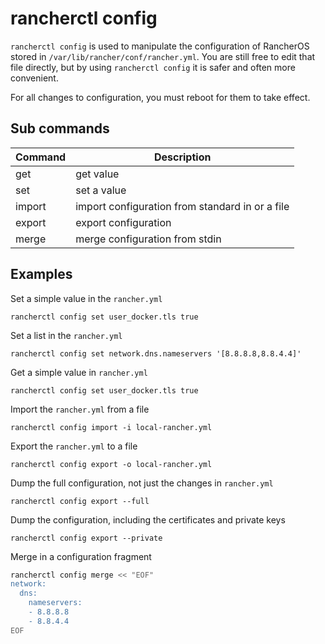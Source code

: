# rancherctl config

`rancherctl config` is used to manipulate the configuration of RancherOS stored
in `/var/lib/rancher/conf/rancher.yml`.  You are still free to edit that file
directly, but by using `rancherctl config` it is safer and often more convenient.

For all changes to configuration, you must reboot for them to take effect.

## Sub commands

| Command  | Description                                     |
|----------|-------------------------------------------------|
| get      | get value                                       |
| set      | set a value                                     |
| import   | import configuration from standard in or a file |
| export   | export configuration                            |
| merge    | merge configuration from stdin                  |

## Examples

Set a simple value in the `rancher.yml`

    rancherctl config set user_docker.tls true

Set a list in the `rancher.yml`

    rancherctl config set network.dns.nameservers '[8.8.8.8,8.8.4.4]'

Get a simple value in `rancher.yml`

    rancherctl config set user_docker.tls true

Import the `rancher.yml` from a file

    rancherctl config import -i local-rancher.yml

Export the `rancher.yml` to a file

    rancherctl config export -o local-rancher.yml

Dump the full configuration, not just the changes in `rancher.yml`

    rancherctl config export --full

Dump the configuration, including the certificates and private keys

    rancherctl config export --private

Merge in a configuration fragment

```bash
rancherctl config merge << "EOF"
network:
  dns:
    nameservers:
    - 8.8.8.8
    - 8.8.4.4
EOF
```
